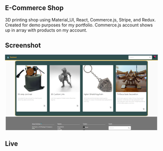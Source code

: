 ## E-Commerce Shop  
3D printing shop using Material_UI, React, Commerce.js, Stripe, and Redux. Created for demo purposes for my portfolio. Commerce.js account shows up in array with products on my account.   

## Screenshot  
<img width="944" alt="demo" src="./src/assets/images/youvend.png">  

## Live  
